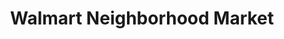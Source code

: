 ---
title: "Walmart Neighborhood Market"
url: /mckinney/walmart-neighborhood-market/
shop: supermarket
---
